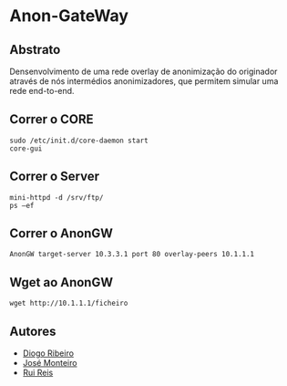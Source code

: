 # Anon-GateWay

## Abstrato

Densenvolvimento de uma rede overlay de anonimização do originador através de nós intermédios anonimizadores, que permitem simular uma rede end-to-end.

## Correr o CORE
```
sudo /etc/init.d/core-daemon start
core-gui
```

## Correr o Server
```
mini-httpd -d /srv/ftp/
ps –ef
```

## Correr o AnonGW
```
AnonGW target-server 10.3.3.1 port 80 overlay-peers 10.1.1.1
```

## Wget ao AnonGW
```
wget http://10.1.1.1/ficheiro
```


## Autores

* [Diogo Ribeiro](https://github.com/ribeiropdiogo)
* [José Monteiro](https://github.com/DxMonteiro)
* [Rui Reis](https://github.com/Syrayse)
